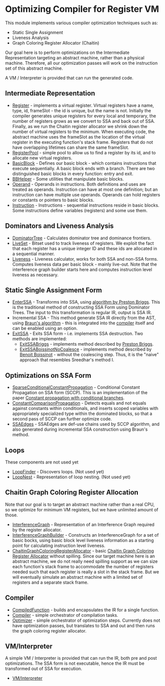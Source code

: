 # Optimizing Compiler for Register VM

This module implements various compiler optimization techniques such as:

* Static Single Assignment
* Liveness Analysis
* Graph Coloring Register Allocator (Chaitin)

Our goal here is to perform optimizations on the Intermediate Representation targeting an abstract machine, rather than
a physical machine. Therefore, all our optimization passes will work on the instruction set of this abstract machine.

A VM / Interpreter is provided that can run the generated code.

## Intermediate Representation

* [Register](src/main/java/com/compilerprogramming/ezlang/compiler/Register.java) - implements a virtual register. Virtual registers
  have a name, type, id, frameSlot - the id is unique, but the name is not. Initially the compiler generates unique registers for every local
  and temporary, the number of registers grows as we convert to SSA and back out of SSA. Finally, as we run the Chaitin register allocator
  we shrink down the number of virtual registers to the minimum. When executing code, the abstract machine uses the frameSlot as the location
  of the virtual register in the executing function's stack frame. Registers that do not have overlapping lifetimes can share the same
  frameSlot.
* [RegisterPool](src/main/java/com/compilerprogramming/ezlang/compiler/RegisterPool.java) - simple pool to allow us to find a register
  by its id, and to allocate new virtual registers.
* [BasicBlock](src/main/java/com/compilerprogramming/ezlang/compiler/BasicBlock.java) - Defines our basic block - which contains instructions
  that execute sequentially. A basic block ends with a branch. There are two distinguished basic blocks in every function: entry and exit.
* [BBHelper](src/main/java/com/compilerprogramming/ezlang/compiler/BBHelper.java) - Some utilities that manipulate basic blocks.
* [Operand](src/main/java/com/compilerprogramming/ezlang/compiler/Operand.java) - Operands in instructions. Both definitions and uses are treated
  as operands. Instruction can have at most one definition; but an instruction can have multiple use operands. Operands can hold registers or
  constants or pointers to basic blocks.
* [Instruction](src/main/java/com/compilerprogramming/ezlang/compiler/Instruction.java) - Instructions - sequential instructions reside in
  basic blocks. Some instructions define variables (registers) and some use them.

## Dominators and Liveness Analysis

* [DominatorTree](src/main/java/com/compilerprogramming/ezlang/compiler/DominatorTree.java) - Calculates dominator tree and dominance frontiers.
* [LiveSet](src/main/java/com/compilerprogramming/ezlang/compiler/LiveSet.java) - Bitset used to track liveness of registers. We exploit the fact that 
  each register has a unique integer ID and these ids are allocated in a sequential manner.
* [Liveness](src/main/java/com/compilerprogramming/ezlang/compiler/Liveness.java) - Liveness calculator, works for both SSA and non-SSA forms. Computes
  liveness data per basic block - mainly live-out. Note that the interference graph builder starts here and computes instruction level liveness as necessary.

## Static Single Assignment Form

* [EnterSSA](src/main/java/com/compilerprogramming/ezlang/compiler/EnterSSA.java) - Transforms into SSA, using [algorithm by Preston Briggs](https://dl.acm.org/doi/10.5555/295545.295551). This is the traditional method of constructing 
  SSA Form using Dominator Trees. The input to this transformation is regular IR, output is SSA IR.
* Incremental SSA - This method generate SSA IR directly from the AST, using [Braun's algorithm](https://dl.acm.org/doi/10.1007/978-3-642-37051-9_6) - this is integrated into the
  [compiler](src/main/java/com/compilerprogramming/ezlang/compiler/CompiledFunction.java) itself and can be enabled using an option.
* [ExitSSA](src/main/java/com/compilerprogramming/ezlang/compiler/ExitSSA.java) - Exits SSA form - i.e. implements SSA destruction. Two methods are implemented:
  * [ExitSSABriggs](src/main/java/com/compilerprogramming/ezlang/compiler/ExitSSABriggs.java) - implements method described by [Preston Briggs](https://dl.acm.org/doi/10.5555/295545.295551).
  * [ExitSSABoissinotNoCoalesce](src/main/java/com/compilerprogramming/ezlang/compiler/ExitSSABoissinotNoCoalesce.java) - implements method described by [Benoit Boissinot](https://inria.hal.science/inria-00349925v1/document) - 
    without the coalescing step. Thus, it is the "naive" approach that resembles Sreedhar's method I. 

## Optimizations on SSA Form

* [SparseConditionalConstantPropagation](src/main/java/com/compilerprogramming/ezlang/compiler/SparseConditionalConstantPropagation.java) - Conditional Constant Propagation on SSA form (SCCP). This is an implementation of the paper [Constant propagation with conditional branches](https://dl.acm.org/doi/10.1145/103135.103136).
* [ConstantComparisonPropagation](src/main/java/com/compilerprogramming/ezlang/compiler/ConstantComparisonPropagation.java) - Detects equals and not equals against constants within conditionals,
   and inserts scoped variables with appropriately specialized type within the dominated blocks, so that a second pass of SCCP can further optimize code.
* [SSAEdges](src/main/java/com/compilerprogramming/ezlang/compiler/SSAEdges.java) - SSAEdges are def-use chains used by SCCP algorithm, and also generated during incremental SSA construction using Braun's method.

## Loops 

These components are not used yet

* [LoopFinder](src/main/java/com/compilerprogramming/ezlang/compiler/LoopFinder.java) - Discovers loops. (Not used yet)
* [LoopNest](src/main/java/com/compilerprogramming/ezlang/compiler/LoopNest.java) - Representation of loop nesting. (Not used yet)

## Chaitin Graph Coloring Register Allocation

Note that our goal is to target an abstract machine rather than a real CPU, so we optimize for minimum VM registers, but we have 
unlimited amount of those.

* [InterferenceGraph](src/main/java/com/compilerprogramming/ezlang/compiler/InterferenceGraph.java) - Representation of an Interference Graph
  required by the register allocator.
* [InterferenceGraphBuilder](src/main/java/com/compilerprogramming/ezlang/compiler/InterferenceGraphBuilder.java) - Constructs an InterferenceGraph for a set
  of basic bocks, using basic block level liveness information as a starting point for calculating instruction level liveness.
* [ChaitinGraphColoringRegisterAllocator](src/main/java/com/compilerprogramming/ezlang/compiler/ChaitinGraphColoringRegisterAllocator.java) - basic
  [Chaitin Graph Coloring Register Allocator](https://web.eecs.umich.edu/~mahlke/courses/583f12/reading/chaitin82.pdf) without spilling. Since our target machine here is an abstract machine, we do not really need spilling support
  as we can size each function's stack frame to accommodate the number of registers needed such that each register is really a slot in the stack
  frame. But we will eventually simulate an abstract machine with a limited set of registers and a separate stack frame.

## Compiler

* [CompiledFunction](src/main/java/com/compilerprogramming/ezlang/compiler/CompiledFunction.java) - builds and encapsulates the IR for a single function.
* [Compiler](src/main/java/com/compilerprogramming/ezlang/compiler/Compiler.java) - simple orchestrator of compilation tasks.
* [Optimizer](src/main/java/com/compilerprogramming/ezlang/compiler/Optimizer.java) - simple orchestrator of optimization steps. Currently
  does not have optimization passes, but translates to SSA and out and then runs the graph coloring register allocator.

## VM/Interpreter

A simple VM / Interpreter is provided that can run the IR, both pre and post optimizations.
The SSA form is not executable, hence the IR must be transformed out of SSA for execution.

* [VM/Interpreter](src/main/java/com/compilerprogramming/ezlang/interpreter)

